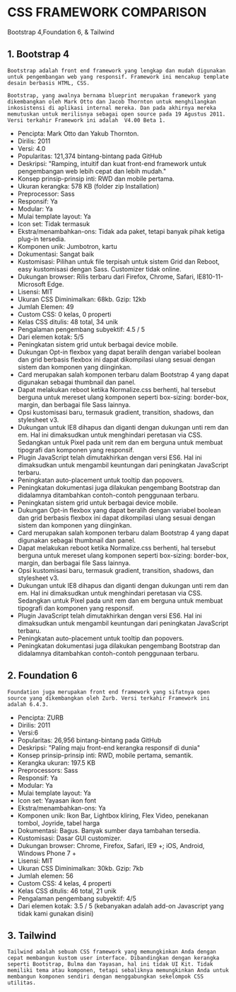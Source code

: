 # CSS FRAMEWORK COMPARISON

Bootstrap 4,Foundation 6, & Tailwind
## 1. Bootstrap 4
```
Bootstrap adalah front end framework yang lengkap dan mudah digunakan untuk pengembangan web yang responsif. Framework ini mencakup template desain berbasis HTML, CSS.

Bootstrap, yang awalnya bernama blueprint merupakan framework yang dikembangkan oleh Mark Otto dan Jacob Thornton untuk menghilangkan inkosistensi di aplikasi internal mereka. Dan pada akhirnya mereka memutuskan untuk merilisnya sebagai open source pada 19 Agustus 2011. Versi terkahir Framework ini adalah  V4.00 Beta 1.
```
* Pencipta: Mark Otto dan Yakub Thornton.
* Dirilis: 2011
* Versi: 4.0
* Popularitas: 121,374 bintang-bintang pada GitHub
* Deskripsi: "Ramping, intuitif dan kuat front-end framework untuk pengembangan web lebih cepat dan lebih mudah."
* Konsep prinsip-prinsip inti: RWD dan mobile pertama.
* Ukuran kerangka: 578 KB (folder zip Installation)
* Preprocessor: Sass
* Responsif: Ya
* Modular: Ya
* Mulai template layout: Ya
* Icon set: Tidak termasuk
* Ekstra/menambahkan-ons: Tidak ada paket, tetapi banyak pihak ketiga plug-in tersedia.
* Komponen unik: Jumbotron, kartu
* Dokumentasi: Sangat baik
* Kustomisasi: Pilihan untuk file terpisah untuk sistem Grid dan Reboot, easy kustomisasi dengan Sass. Customizer tidak online.
* Dukungan browser: Rilis terbaru dari Firefox, Chrome, Safari, IE810-11-Microsoft Edge.
* Lisensi: MIT
* Ukuran CSS Diminimalkan: 68kb. Gzip: 12kb
* Jumlah Elemen: 49
* Custom CSS: 0 kelas, 0 properti
* Kelas CSS ditulis: 48 total, 34 unik
* Pengalaman pengembang subyektif: 4.5 / 5
* Dari elemen kotak: 5/5
* Peningkatan sistem grid untuk berbagai device mobile.
* Dukungan Opt-in flexbox yang dapat beralih dengan variabel boolean dan grid berbasis flexbox ini dapat dikompilasi ulang sesuai dengan sistem dan komponen yang diinginkan.
* Card merupakan salah komponen terbaru dalam Bootstrap 4 yang dapat digunakan sebagai thumbnail dan panel.
* Dapat melakukan reboot ketika Normalize.css berhenti, hal tersebut berguna untuk mereset ulang komponen seperti box-sizing: border-box, margin, dan berbagai file Sass lainnya.
* Opsi kustomisasi baru, termasuk gradient, transition, shadows, dan stylesheet v3.
* Dukungan untuk IE8 dihapus dan diganti dengan dukungan unti rem dan em. Hal ini dimaksudkan untuk menghindari peretasan via CSS. Sedangkan untuk Pixel pada unit rem dan em berguna untuk membuat tipografi dan komponen yang responsif.
* Plugin JavaScript telah dimutakhirkan dengan versi ES6. Hal ini dimaksudkan untuk mengambil keuntungan dari peningkatan JavaScript terbaru.
* Peningkatan auto-placement untuk tooltip dan popovers.
* Peningkatan dokumentasi juga dilakukan pengembang Bootstrap dan didalamnya ditambahkan contoh-contoh penggunaan terbaru.
* Peningkatan sistem grid untuk berbagai device mobile.
* Dukungan Opt-in flexbox yang dapat beralih dengan variabel boolean dan grid berbasis flexbox ini dapat dikompilasi ulang sesuai dengan sistem dan komponen yang diinginkan.
* Card merupakan salah komponen terbaru dalam Bootstrap 4 yang dapat digunakan sebagai thumbnail dan panel.
* Dapat melakukan reboot ketika Normalize.css berhenti, hal tersebut berguna untuk mereset ulang komponen seperti box-sizing: border-box, margin, dan berbagai file Sass lainnya.
* Opsi kustomisasi baru, termasuk gradient, transition, shadows, dan stylesheet v3.
* Dukungan untuk IE8 dihapus dan diganti dengan dukungan unti rem dan em. Hal ini dimaksudkan untuk menghindari peretasan via CSS. Sedangkan untuk Pixel pada unit rem dan em berguna untuk membuat tipografi dan komponen yang responsif.
* Plugin JavaScript telah dimutakhirkan dengan versi ES6. Hal ini dimaksudkan untuk mengambil keuntungan dari peningkatan JavaScript terbaru.
* Peningkatan auto-placement untuk tooltip dan popovers.
* Peningkatan dokumentasi juga dilakukan pengembang Bootstrap dan didalamnya ditambahkan contoh-contoh penggunaan terbaru.


## 2. Foundation 6
```
Foundation juga merupakan front end framework yang sifatnya open source yang dikembangkan oleh Zurb. Versi terkahir Framework ini adalah 6.4.3.
```
* Pencipta: ZURB
* Dirilis: 2011
* Versi:6
* Popularitas: 26,956 bintang-bintang pada GitHub
* Deskripsi: "Paling maju front-end kerangka responsif di dunia"
* Konsep prinsip-prinsip inti: RWD, mobile pertama, semantik.
* Kerangka ukuran: 197.5 KB
* Preprocessors: Sass
* Responsif: Ya
* Modular: Ya
* Mulai template layout: Ya
* Icon set: Yayasan ikon font
* Ekstra/menambahkan-ons: Ya
* Komponen unik: Ikon Bar, Lightbox kliring, Flex Video, penekanan tombol, Joyride, tabel harga
* Dokumentasi: Bagus. Banyak sumber daya tambahan tersedia.
* Kustomisasi: Dasar GUI customizer.
* Dukungan browser: Chrome, Firefox, Safari, IE9 +; iOS, Android, Windows Phone 7 +
* Lisensi: MIT
* Ukuran CSS Diminimalkan: 30kb. Gzip: 7kb
* Jumlah elemen: 56
* Custom CSS: 4 kelas, 4 properti
* Kelas CSS ditulis: 46 total, 21 unik
* Pengalaman pengembang subyektif: 4/5
* Dari elemen kotak: 3.5 / 5 (kebanyakan adalah add-on Javascript yang tidak kami gunakan disini)

## 3. Tailwind
```
Tailwind adalah sebuah CSS framework yang memungkinkan Anda dengan cepat membangun kustom user interface. Dibandingkan dengan kerangka seperti Bootstrap, Bulma dan Yayasan, hal ini tidak UI Kit. Tidak memiliki tema atau komponen, tetapi sebaliknya memungkinkan Anda untuk membangun komponen sendiri dengan menggabungkan sekelompok CSS utilitas.
```
